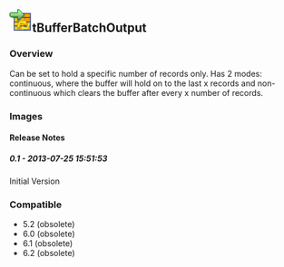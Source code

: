## <img src='./logo.jpg' width='40' height='40'>tBufferBatchOutput

### Overview
Can be set to hold a specific number of records only.  Has 2 modes: continuous, where the buffer will hold on to the last x records and non-continuous which clears the buffer after every x number of records.
### Images




#### Release Notes

##### 0.1 - 2013-07-25 15:51:53
Initial Version
### Compatible
 -  5.2 (obsolete)
 -   6.0 (obsolete)
 -   6.1 (obsolete)
 -   6.2 (obsolete)